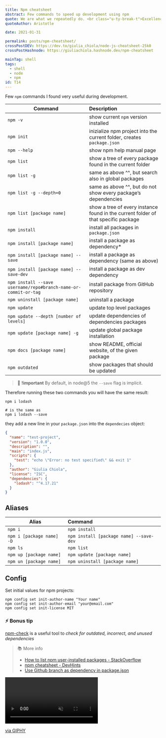 ```yaml
---
title: Npm cheatsheet
abstract: Few commands to speed up development using npm
quote: We are what we repeatedly do. <br class="u-ty-break-t">Excellence, then, is not an act, but a habit
quoteAuthor: Aristotle

date: 2021-01-31

permalink: posts/npm-cheatsheet/
crossPostDEV: https://dev.to/giulia_chiola/node-js-cheatsheet-25k0
crossPostHashnode: https://giuliachiola.hashnode.dev/npm-cheatsheet

mainTag: shell
tags:
  - shell
  - node
  - npm
id: T14
---
```


Few `npm` commands I found very useful during development.

| Command                                                         | Description                                                                        |
|-----------------------------------------------------------------|:-----------------------------------------------------------------------------------|
| `npm -v`                                                        | show current `npm` version installed                                               |
| `npm init`                                                      | inizialize npm project into the current folder, creates `package.json`             |
| `npm --help`                                                    | show npm help manual page                                                          |
| `npm list`                                                      | show a tree of every package found in the current folder                           |
| `npm list -g`                                                   | same as above ^^, but search also in global packages                               |
| `npm list -g --depth=0`                                         | same as above ^^, but do not show every package’s dependencies                     |
| `npm list [package name]`                                       | show a tree of every instance found in the current folder of that specific package |
| `npm install`                                                   | install all packages in `package.json`                                             |
| `npm install [package name]`                                    | install a package as dependency*                                                   |
| `npm install [package name] --save`                             | install a package as dependency (same as above)                                    |
| `npm install [package name] --save-dev`                         | install a package as dev dependency                                                |
| `npm install --save username/repo#branch-name-or-commit-or-tag` | install package from GitHub repository                                             |
| `npm uninstall [package name]`                                  | uninstall a package                                                                |
| `npm update`                                                    | update top level packages                                                          |
| `npm update --depth [number of levels]`                         | update dependencies of dependencies packages                                       |
| `npm update [package name] -g`                                  | update global package installation                                                 |
| `npm docs [package name]`                                       | show README, official website, of the given package                                |
| `npm outdated`                                                  | show packages that should be updated                                               |


> 🧨 **!important**
> By default, in node@5 the `--save` flag is implicit.

Therefore running these two commands you will have the same result:

```shell
npm i lodash

# is the same as
npm i lodash --save
```

they add a new line in your `package.json` into the `dependecies` object:

```json
{
  "name": "test-project",
  "version": "1.0.0",
  "description": "",
  "main": "index.js",
  "scripts": {
    "test": "echo \"Error: no test specified\" && exit 1"
  },
  "author": "Giulia Chiola",
  "license": "ISC",
  "dependencies": {
    "lodash": "^4.17.21"
  }
}
```

## Aliases

| Alias                     | Command                                  |
|---------------------------|:-----------------------------------------|
| `npm i`                   | `npm install`                            |
| `npm i [package name] -D` | `npm install [package name] --save-dev ` |
| `npm ls`                  | `npm list`                               |
| `npm up [package name]`   | `npm update [package name]`              |
| `npm un [package name]`   | `npm uninstall [package name]`           |

## Config

Set initial values for npm projects:

```shell
npm config set init-author-name "Your name"
npm config set init-author-email "your@email.com"
npm config set init-license MIT
```

### ⚡️ Bonus tip

[npm-check](https://github.com/dylang/npm-check) is a useful tool to _check for outdated, incorrect, and unused dependencies_

> 📚 More info
>
> - [How to list npm user-installed packages - StackOverflow](https://stackoverflow.com/questions/17937960/how-to-list-npm-user-installed-packages)
> - [npm cheatsheet - DevHints](https://devhints.io/npm)
> - [Use Github branch as dependency in package.json](https://medium.com/@jonchurch/use-github-branch-as-dependency-in-package-json-5eb609c81f1a)

<div class="s-giphy s-giphy--small-d">
  <video autoplay loop muted playsinline>
    <source src="https://i.giphy.com/media/d0NnEG1WnnXqg/giphy.mp4" type="video/mp4">
  </video>
  <p><a href="http://gph.is/2biY0lt">via GIPHY</a></p>
</div>
